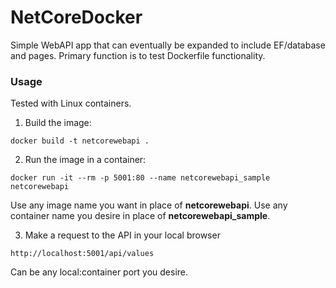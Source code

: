 # NetCoreDocker

Simple WebAPI app that can eventually be expanded to include EF/database and pages.  Primary function is to test Dockerfile functionality.

### Usage

Tested with Linux containers.

1. Build the image:   

```console
docker build -t netcorewebapi .
```

2. Run the image in a container: 

```console
docker run -it --rm -p 5001:80 --name netcorewebapi_sample netcorewebapi
```
Use any image name you want in place of **netcorewebapi**.
Use any container name you desire in place of **netcorewebapi_sample**.


3. Make a request to the API in your local browser

```
http://localhost:5001/api/values
```
Can be any local:container port you desire.
